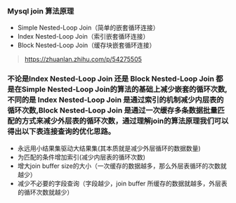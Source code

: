 ### Mysql join 算法原理

* Simple Nested-Loop Join（简单的嵌套循环连接）
* Index Nested-Loop Join（索引嵌套循环连接）
* Block Nested-Loop Join（缓存块嵌套循环连接）

> https://zhuanlan.zhihu.com/p/54275505

### 不论是Index Nested-Loop Join 还是 Block Nested-Loop Join 都是在Simple Nested-Loop Join的算法的基础上减少嵌套的循环次数,不同的是 Index Nested-Loop Join 是通过索引的机制减少内层表的循环次数,Block Nested-Loop Join 是通过一次缓存多条数据批量匹配的方式来减少外层表的循环次数，通过理解join的算法原理我们可以得出以下表连接查询的优化思路。

* 永远用小结果集驱动大结果集(其本质就是减少外层循环的数据数量)
* 为匹配的条件增加索引(减少内层表的循环次数)
* 增大join buffer size的大小（一次缓存的数据越多，那么外层表循环的次数就越少）
* 减少不必要的字段查询（字段越少，join buffer 所缓存的数据就越多，外层表的循环次数就越少）
